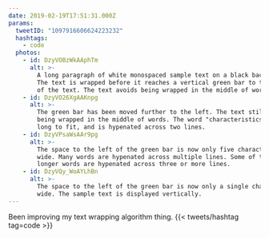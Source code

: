 ```yaml
---
date: 2019-02-19T17:51:31.000Z
params:
  tweetID: "1097916606624223232"
  hashtags:
    - code
  photos:
    - id: DzyVOBzWkAAphTm
      alt: >-
        A long paragraph of white monospaced sample text on a black background.
        The text is wrapped before it reaches a vertical green bar to the right
        of the text. The text avoids being wrapped in the middle of words.
    - id: DzyVO26XgAAKnpg
      alt: >-
        The green bar has been moved further to the left. The text still avoids
        being wrapped in the middle of words. The word "characteristics" is too
        long to fit, and is hypenated across two lines.
    - id: DzyVPsaWsAAr9pg
      alt: >-
        The space to the left of the green bar is now only five characters
        wide. Many words are hypenated across multiple lines. Some of the
        longer words are hypenated across three or more lines.
    - id: DzyVQy_WoAYLhBn
      alt: >-
        The space to the left of the green bar is now only a single character
        wide. The sample text is displayed vertically.
---
```


Been improving my text wrapping algorithm thing.
{{< tweets/hashtag tag=code >}}
